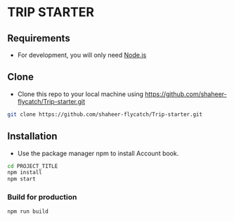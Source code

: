 # TRIP STARTER

## Requirements
- For development, you will only need [Node.js](https://nodejs.org/en/download/) 
## Clone
- Clone this repo to your local machine using https://github.com/shaheer-flycatch/Trip-starter.git
```bash
git clone https://github.com/shaheer-flycatch/Trip-starter.git
```
## Installation
- Use the package manager npm  to install Account book.
```bash
cd PROJECT_TITLE
npm install
npm start
```
### Build for production
```bash
npm run build
```

